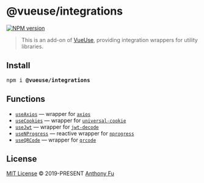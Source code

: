 # @vueuse/integrations

[![NPM version](https://img.shields.io/npm/v/@vueuse/integrations?color=a1b858)](https://www.npmjs.com/package/@vueuse/integrations)

> This is an add-on of [VueUse](https://github.com/vueuse/vueuse), providing integration wrappers for utility libraries.

## Install

<pre class='language-bash'>
npm i <b>@vueuse/integrations</b>
</pre>

## Functions

<!--GENERATED LIST, DO NOT MODIFY MANUALLY-->
<!--FUNCTIONS_LIST_STARTS-->
  - [`useAxios`](https://vueuse.org/integrations/useAxios/) — wrapper for [`axios`](https://github.com/axios/axios)
  - [`useCookies`](https://vueuse.org/integrations/useCookies/) — wrapper for [`universal-cookie`](https://www.npmjs.com/package/universal-cookie)
  - [`useJwt`](https://vueuse.org/integrations/useJwt/) — wrapper for [`jwt-decode`](https://github.com/auth0/jwt-decode)
  - [`useNProgress`](https://vueuse.org/integrations/useNProgress/) — reactive wrapper for [`nprogress`](https://github.com/rstacruz/nprogress)
  - [`useQRCode`](https://vueuse.org/integrations/useQRCode/) — wrapper for [`qrcode`](https://github.com/soldair/node-qrcode)


<!--FUNCTIONS_LIST_ENDS-->

## License

[MIT License](https://github.com/vueuse/vueuse/blob/master/LICENSE) © 2019-PRESENT [Anthony Fu](https://github.com/antfu)

